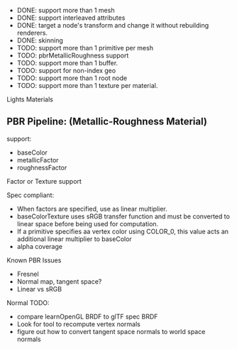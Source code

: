 - DONE: support more than 1 mesh
- DONE: support interleaved attributes
- DONE: target a node's transform and change it without rebuilding renderers.
- DONE: skinning
- TODO: support more than 1 primitive per mesh
- TODO: pbrMetallicRoughness support
- TODO: support more than 1 buffer.
- TODO: support for non-index geo
- TODO: support more than 1 root node
- TODO: support more than 1 texture per material.

Lights
Materials

## PBR Pipeline: (Metallic-Roughness Material)

support:

- baseColor
- metallicFactor
- roughnessFactor

Factor or Texture support

Spec compliant:

- When factors are specified, use as linear multiplier.
- baseColorTexture uses sRGB transfer function and must be converted to linear space before being used for computation.
- If a primitive specifies aa vertex color using COLOR_0, this value acts an additional linear multiplier to baseColor
- alpha coverage

Known PBR Issues

- Fresnel
- Normal map, tangent space?
- Linear vs sRGB

Normal TODO:

- compare learnOpenGL BRDF to glTF spec BRDF
- Look for tool to recompute vertex normals
- figure out how to convert tangent space normals to world space normals
